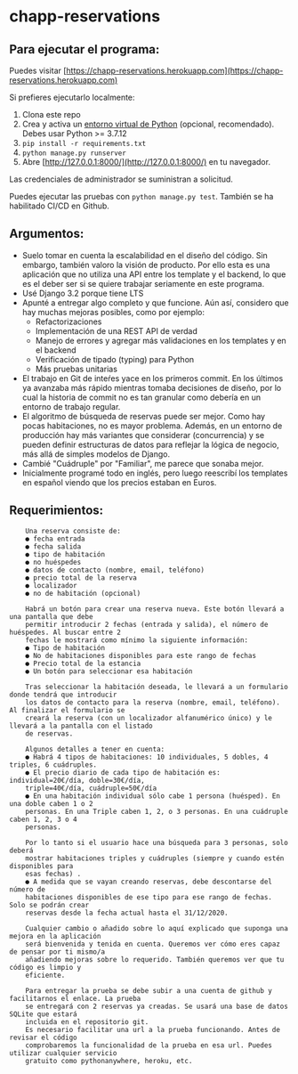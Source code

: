# chapp-reservations

## Para ejecutar el programa:

Puedes visitar [https://chapp-reservations.herokuapp.com](https://chapp-reservations.herokuapp.com)

Si prefieres ejecutarlo localmente:

1. Clona este repo
2. Crea y activa un [entorno virtual de Python](https://virtualenv.pypa.io/en/latest/) (opcional, recomendado). Debes usar  Python >= 3.7.12
3. `pip install -r requirements.txt`
4. `python manage.py runserver`
5. Abre [http://127.0.0.1:8000/](http://127.0.0.1:8000/) en tu navegador.

Las credenciales de administrador se suministran a solicitud.

Puedes ejecutar las pruebas con `python manage.py test`.
También se ha habilitado CI/CD en Github.

## Argumentos:

- Suelo tomar en cuenta la escalabilidad en el diseño del código. Sin embargo, también valoro la visión de producto. Por ello esta es una aplicación que no utiliza una API entre los template y el backend, lo que es el deber ser si se quiere trabajar seriamente en este programa.
- Usé Django 3.2 porque tiene LTS
- Apunté a entregar algo completo y que funcione. Aún así, considero que hay muchas mejoras posibles, como por ejemplo:
    - Refactorizaciones
    - Implementación de una REST API de verdad
    - Manejo de errores y agregar más validaciones en los templates y en el backend
    - Verificación de tipado (typing) para Python
    - Más pruebas unitarias
- El trabajo en Git de inteŕes yace en los primeros commit. En los últimos ya avanzaba más rápido mientras tomaba decisiones de diseño, por lo cual la historia de commit no es tan granular como debería en un entorno de trabajo regular.
- El algoritmo de búsqueda de reservas puede ser mejor. Como hay pocas habitaciones, no es mayor problema. Además, en un entorno de producción hay más variantes que considerar (concurrencia) y se pueden definir estructuras de datos para reflejar la lógica de negocio, más allá de simples modelos de Django.
- Cambié "Cuádruple" por "Familiar", me parece que sonaba mejor.
- Inicialmente programé todo en inglés, pero luego reescribí los templates en español viendo que los precios estaban en Euros.

## Requerimientos:

```
    Una reserva consiste de:
    ● fecha entrada
    ● fecha salida
    ● tipo de habitación
    ● no huéspedes
    ● datos de contacto (nombre, email, teléfono)
    ● precio total de la reserva
    ● localizador
    ● no de habitación (opcional)

    Habrá un botón para crear una reserva nueva. Este botón llevará a una pantalla que debe
    permitir introducir 2 fechas (entrada y salida), el número de huéspedes. Al buscar entre 2
    fechas le mostrará como mínimo la siguiente información:
    ● Tipo de habitación
    ● No de habitaciones disponibles para este rango de fechas
    ● Precio total de la estancia
    ● Un botón para seleccionar esa habitación

    Tras seleccionar la habitación deseada, le llevará a un formulario donde tendrá que introducir
    los datos de contacto para la reserva (nombre, email, teléfono). Al finalizar el formulario se
    creará la reserva (con un localizador alfanumérico único) y le llevará a la pantalla con el listado
    de reservas.

    Algunos detalles a tener en cuenta:
    ● Habrá 4 tipos de habitaciones: 10 individuales, 5 dobles, 4 triples, 6 cuádruples.
    ● El precio diario de cada tipo de habitación es: individual=20€/día, doble=30€/día,
    triple=40€/día, cuádruple=50€/día
    ● En una habitación individual sólo cabe 1 persona (huésped). En una doble caben 1 o 2
    personas. En una Triple caben 1, 2, o 3 personas. En una cuádruple caben 1, 2, 3 o 4
    personas.

    Por lo tanto si el usuario hace una búsqueda para 3 personas, solo deberá
    mostrar habitaciones triples y cuádruples (siempre y cuando estén disponibles para
    esas fechas) .
    ● A medida que se vayan creando reservas, debe descontarse del número de
    habitaciones disponibles de ese tipo para ese rango de fechas. Solo se podrán crear
    reservas desde la fecha actual hasta el 31/12/2020.

    Cualquier cambio o añadido sobre lo aquí explicado que suponga una mejora en la aplicación
    será bienvenida y tenida en cuenta. Queremos ver cómo eres capaz de pensar por ti mismo/a
    añadiendo mejoras sobre lo requerido. También queremos ver que tu código es limpio y
    eficiente.

    Para entregar la prueba se debe subir a una cuenta de github y facilitarnos el enlace. La prueba
    se entregará con 2 reservas ya creadas. Se usará una base de datos SQLite que estará
    incluida en el repositorio git.
    Es necesario facilitar una url a la prueba funcionando. Antes de revisar el código
    comprobaremos la funcionalidad de la prueba en esa url. Puedes utilizar cualquier servicio
    gratuito como pythonanywhere, heroku, etc.
```
